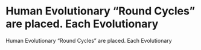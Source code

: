 # Human Evolutionary “Round Cycles” are placed. Each Evolutionary

Human Evolutionary “Round Cycles” are placed. Each Evolutionary